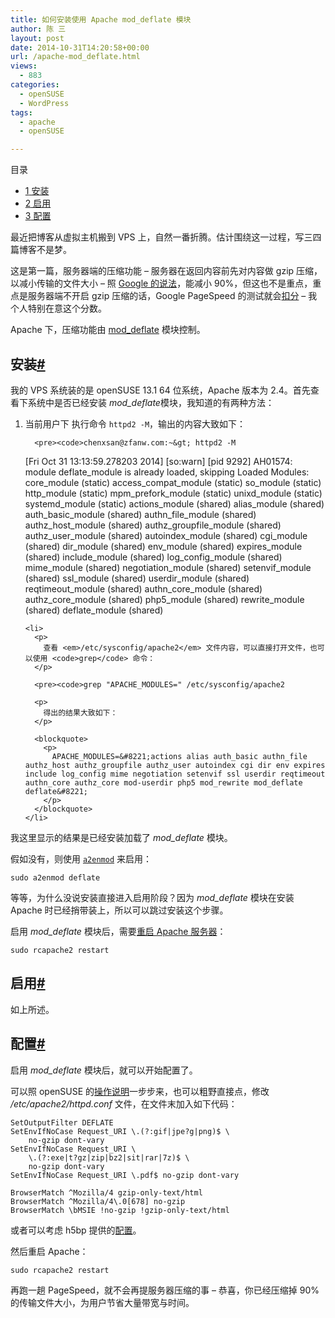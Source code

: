 ```yaml
---
title: 如何安装使用 Apache mod_deflate 模块
author: 陈 三
layout: post
date: 2014-10-31T14:20:58+00:00
url: /apache-mod_deflate.html
views:
  - 883
categories:
  - openSUSE
  - WordPress
tags:
  - apache
  - openSUSE

---
```

<div id="toc_container" class="ml-l u-floatRight pure-u-1-1 pure-u-sm-2-5 toc_white no_bullets">
  <nav id="myaffix">
  
  <p class="toc-title">
    目录
  </p>
  
  <ul class="toc-list nav" role="menu">
    <li class="toc-list__item" role="menuitem">
      <a href="#i"><span class="toc_number toc_depth_1">1</span> 安装</a>
    </li>
    <li class="toc-list__item" role="menuitem">
      <a href="#i-2"><span class="toc_number toc_depth_1">2</span> 启用</a>
    </li>
    <li class="toc-list__item" role="menuitem">
      <a href="#i-3"><span class="toc_number toc_depth_1">3</span> 配置</a>
    </li>
  </ul></nav>
</div>

<div class="">
  <p>
    最近把博客从虚拟主机搬到 VPS 上，自然一番折腾。估计围绕这一过程，写三四篇博客不是梦。
  </p>
  
  <p>
    这是第一篇，服务器端的压缩功能 &#8211; 服务器在返回内容前先对内容做 gzip 压缩，以减小传输的文件大小 &#8211; 照 <a href="https://developers.google.com/speed/docs/insights/EnableCompression">Google 的说法</a>，能减小 90%，但这也不是重点，重点是服务器端不开启 gzip 压缩的话，Google PageSpeed 的测试就会<a href="https://developers.google.com/speed/pagespeed/insights/?url=http://www.zfanw.com/blog/&tab=desktop">扣分</a> &#8211; 我个人特别在意这个分数。
  </p>
  
  <p>
    Apache 下，压缩功能由 <a href="http://httpd.apache.org/docs/2.4/mod/mod_deflate.html">mod_deflate</a> 模块控制。
  </p>
  
  <h2 class="storycontent-h2">
    <span id="i">安装</span><a title="标题链接地址" class="u-floatRight hidden" id="heyi" href="#i"><span class="" aria-hidden="true">#</span></a>
  </h2>
  
  <p>
    我的 VPS 系统装的是 openSUSE 13.1 64 位系统，Apache 版本为 2.4。首先查看下系统中是否已经安装 <em>mod_deflate</em>模块，我知道的有两种方法：
  </p>
  
  <ol>
    <li>
      <p>
        当前用户下 执行命令 <code>httpd2 -M</code>，输出的内容大致如下：
      </p>
      
      <pre><code>chenxsan@zfanw.com:~&gt; httpd2 -M
[Fri Oct 31 13:13:59.278203 2014] [so:warn] [pid 9292] AH01574: module deflate_module is already loaded, skipping
Loaded Modules:
core_module (static)
access_compat_module (static)
so_module (static)
http_module (static)
mpm_prefork_module (static)
unixd_module (static)
systemd_module (static)
actions_module (shared)
alias_module (shared)
auth_basic_module (shared)
authn_file_module (shared)
authz_host_module (shared)
authz_groupfile_module (shared)
authz_user_module (shared)
autoindex_module (shared)
cgi_module (shared)
dir_module (shared)
env_module (shared)
expires_module (shared)
include_module (shared)
log_config_module (shared)
mime_module (shared)
negotiation_module (shared)
setenvif_module (shared)
ssl_module (shared)
userdir_module (shared)
reqtimeout_module (shared)
authn_core_module (shared)
authz_core_module (shared)
php5_module (shared)
rewrite_module (shared)
deflate_module (shared)
</code></pre>
    </li>
    
    <li>
      <p>
        查看 <em>/etc/sysconfig/apache2</em> 文件内容，可以直接打开文件，也可以使用 <code>grep</code> 命令：
      </p>
      
      <pre><code>grep "APACHE_MODULES=" /etc/sysconfig/apache2
</code></pre>
      
      <p>
        得出的结果大致如下：
      </p>
      
      <blockquote>
        <p>
          APACHE_MODULES=&#8221;actions alias auth_basic authn_file authz_host authz_groupfile authz_user autoindex cgi dir env expires include log_config mime negotiation setenvif ssl userdir reqtimeout authn_core authz_core mod-userdir php5 mod_rewrite mod_deflate deflate&#8221;
        </p>
      </blockquote>
    </li>
  </ol>
  
  <p>
    我这里显示的结果是已经安装加载了 <em>mod_deflate</em> 模块。
  </p>
  
  <p>
    假如没有，则使用 <a href="http://man.he.net/man8/a2enmod"><code>a2enmod</code></a> 来启用：
  </p>
  
  <pre><code>sudo a2enmod deflate
</code></pre>
  
  <p>
    等等，为什么没说安装直接进入启用阶段？因为 <em>mod_deflate</em> 模块在安装 Apache 时已经捎带装上，所以可以跳过安装这个步骤。
  </p>
  
  <p>
    启用 <em>mod_deflate</em> 模块后，需要<a href="https://activedoc.opensuse.org/book/opensuse-reference/chapter-20-the-apache-http-server#sec.apache2.start_stop">重启 Apache 服务器</a>：
  </p>
  
  <pre><code>sudo rcapache2 restart
</code></pre>
  
  <h2 class="storycontent-h2">
    <span id="i-2">启用</span><a title="标题链接地址" class="u-floatRight hidden" id="heyi-2" href="#i-2"><span class="" aria-hidden="true">#</span></a>
  </h2>
  
  <p>
    如上所述。
  </p>
  
  <h2 class="storycontent-h2">
    <span id="i-3">配置</span><a title="标题链接地址" class="u-floatRight hidden" id="heyi-3" href="#i-3"><span class="" aria-hidden="true">#</span></a>
  </h2>
  
  <p>
    启用 <em>mod_deflate</em> 模块后，就可以开始配置了。
  </p>
  
  <p>
    可以照 openSUSE 的<a href="https://en.opensuse.org/SDB:Linux_Apache_MySQL_PHP#mod_deflate">操作说明</a>一步步来，也可以粗野直接点，修改 <em>/etc/apache2/httpd.conf</em> 文件，在文件末加入如下代码：
  </p>
  
  <pre><code>SetOutputFilter DEFLATE
SetEnvIfNoCase Request_URI \.(?:gif|jpe?g|png)$ \
    no-gzip dont-vary
SetEnvIfNoCase Request_URI \
    \.(?:exe|t?gz|zip|bz2|sit|rar|7z)$ \
    no-gzip dont-vary
SetEnvIfNoCase Request_URI \.pdf$ no-gzip dont-vary

BrowserMatch ^Mozilla/4 gzip-only-text/html
BrowserMatch ^Mozilla/4\.0[678] no-gzip
BrowserMatch \bMSIE !no-gzip !gzip-only-text/html
</code></pre>
  
  <p>
    或者可以考虑 h5bp 提供的<a href="https://github.com/h5bp/server-configs-apache/blob/master/src/web_performance/compression.conf">配置</a>。
  </p>
  
  <p>
    然后重启 Apache：
  </p>
  
  <pre><code>sudo rcapache2 restart
</code></pre>
  
  <p>
    再跑一趟 PageSpeed，就不会再提服务器压缩的事 &#8211; 恭喜，你已经压缩掉 90% 的传输文件大小，为用户节省大量带宽与时间。
  </p>
</div>
